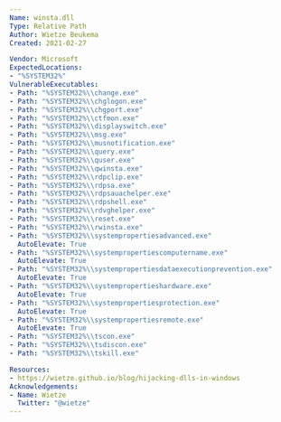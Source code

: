 ```yaml
---
Name: winsta.dll
Type: Relative Path
Author: Wietze Beukema
Created: 2021-02-27

Vendor: Microsoft
ExpectedLocations:
- "%SYSTEM32%"
VulnerableExecutables:
- Path: "%SYSTEM32%\\change.exe"
- Path: "%SYSTEM32%\\chglogon.exe"
- Path: "%SYSTEM32%\\chgport.exe"
- Path: "%SYSTEM32%\\ctfmon.exe"
- Path: "%SYSTEM32%\\displayswitch.exe"
- Path: "%SYSTEM32%\\msg.exe"
- Path: "%SYSTEM32%\\musnotification.exe"
- Path: "%SYSTEM32%\\query.exe"
- Path: "%SYSTEM32%\\quser.exe"
- Path: "%SYSTEM32%\\qwinsta.exe"
- Path: "%SYSTEM32%\\rdpclip.exe"
- Path: "%SYSTEM32%\\rdpsa.exe"
- Path: "%SYSTEM32%\\rdpsauachelper.exe"
- Path: "%SYSTEM32%\\rdpshell.exe"
- Path: "%SYSTEM32%\\rdvghelper.exe"
- Path: "%SYSTEM32%\\reset.exe"
- Path: "%SYSTEM32%\\rwinsta.exe"
- Path: "%SYSTEM32%\\systempropertiesadvanced.exe"
  AutoElevate: True
- Path: "%SYSTEM32%\\systempropertiescomputername.exe"
  AutoElevate: True
- Path: "%SYSTEM32%\\systempropertiesdataexecutionprevention.exe"
  AutoElevate: True
- Path: "%SYSTEM32%\\systempropertieshardware.exe"
  AutoElevate: True
- Path: "%SYSTEM32%\\systempropertiesprotection.exe"
  AutoElevate: True
- Path: "%SYSTEM32%\\systempropertiesremote.exe"
  AutoElevate: True
- Path: "%SYSTEM32%\\tscon.exe"
- Path: "%SYSTEM32%\\tsdiscon.exe"
- Path: "%SYSTEM32%\\tskill.exe"

Resources:
- https://wietze.github.io/blog/hijacking-dlls-in-windows
Acknowledgements:
- Name: Wietze
  Twitter: "@wietze"
---
```

